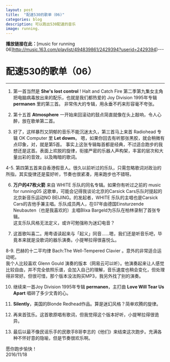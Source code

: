 ```yaml
---
layout: post
title:  "配速530的歌单（06)"
categories: blog
description: 可以跑出530配速的音乐
image: running.
---
```




**播放链接在此：**[music for running 06]http://music.163.com/playlist/494839861/2429394?userid=2429394)﻿---
 
 

#  配速530的歌单（06）

---
1. 第一首当然是 **She's lost control** ! Halt and Catch Fire 第二季第九集女主角把电脑病毒放出来的配乐，也就是我们都热爱的 Joy Division 1995年专辑 **permanen** 里的第三首。
非常伟大的专辑，用永垂不朽来形容毫不夸张。   

2. 第十五首 **Atmosphere** 一开始来回滚动的鼓点简直就像在头上敲响，令人心醉，放在歌单第二首。

3. 好了，这样暴烈又阴郁的音乐不能沉迷太久，第三首马上来首 Radiohead 专辑 OK Computer 里 **Let dowm**。
嗯，如果你回去有听那张黑胶，就会稍微有点印象，对，就是第5首。
事实上这张专辑每首都是经典，不过适合跑步的我想还是这首。表面上欢脱的旋律，衔接严密的乐器人声构架，丰富的层次和大量出彩的音效，以及晦暗的歌词。

4-5. 第四第五首来自香港假音人。很久以前听过的乐队，只需忽略歌词对政治的所指，其实旋律还是蛮好听，节奏也很紧凑，用来跑步也不错呀。

6.  **万户的47枚火箭** 来自 WHITE 乐队的同名专辑。如果你有听过之前的 music for running05 这歌单，可能会记得我谈论北京的Carsick Cars乐队时提起的北京新音乐运动NO BEIJING。的发起者，WHITE 乐队的主唱也是Carsick Cars的吉他手兼主唱。乐队成员两人，在07年由德国Einsturzende Neubauten（也是我喜欢的）主唱Blixa Bargeld为乐队在柏林录制了首张专辑。     
这支乐队风格无法定义，或许可勉强称为迷幻电音？

7. 这首歌叫喜二。用粤语读起来与「起义」同音……嗯，我们还是听音乐吧，毕竟本来就是没歌词的器乐演奏。小提琴拉得很喜悦么。

8-9. 巴赫的十二平均律 Bach:The Well-Tempered Clavier 。意外的非常适合运动呢。              
我个人比较喜欢 Glenn Gould 演奏的版本（网易云可以听）。他演奏起来让人感觉比较自由，并不完全依照乐谱，会加入自己的理解，音乐速度也稍会变化，但处理得非常好。但很可惜，那个版本没法购买MP3，我另外找了别的演奏。

10. 继续来一首Joy Division 1995年专辑 **permanen**，主打曲 **Love Will Tear Us Apart** 唱碎了多少文青的心。

11. **Silently**，美国的Blonde Redhead作品。算是迷幻风格？简单欢腾的旋律。

12. 再来首弦乐。这首歌原唱有歌词，但我觉得这个版本好听，小提琴拉得很诡异。

13. 最后以最不像民谣乐手的民歌手B哥李志的《他们》来结束这次跑步。充满各种不怀好意的隐喻，但是节奏很欢乐啊。


愿你跑步愉快！              
2016/11/18


